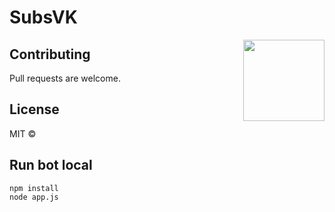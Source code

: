 # SubsVK

<a href="https://telegram.org"><img align="right" width="130" height="130" src="https://telegram.org/img/t_logo.png"></a>

## Contributing

Pull requests are welcome.

## License

MIT ©

## Run bot local
```
npm install
node app.js
```